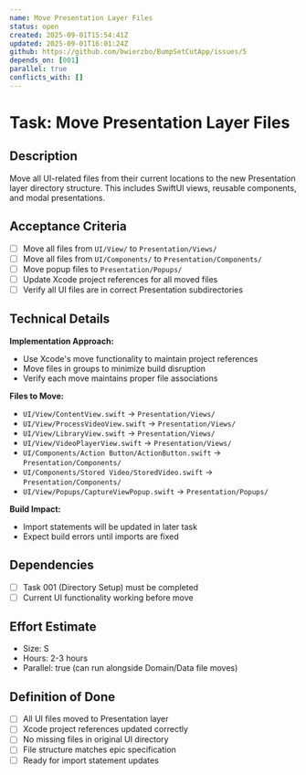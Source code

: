 ```yaml
---
name: Move Presentation Layer Files
status: open
created: 2025-09-01T15:54:41Z
updated: 2025-09-01T16:01:24Z
github: https://github.com/bwierzbo/BumpSetCutApp/issues/5
depends_on: [001]
parallel: true
conflicts_with: []
---
```


# Task: Move Presentation Layer Files

## Description
Move all UI-related files from their current locations to the new Presentation layer directory structure. This includes SwiftUI views, reusable components, and modal presentations.

## Acceptance Criteria
- [ ] Move all files from `UI/View/` to `Presentation/Views/`
- [ ] Move all files from `UI/Components/` to `Presentation/Components/`
- [ ] Move popup files to `Presentation/Popups/`
- [ ] Update Xcode project references for all moved files
- [ ] Verify all UI files are in correct Presentation subdirectories

## Technical Details
**Implementation Approach:**
- Use Xcode's move functionality to maintain project references
- Move files in groups to minimize build disruption
- Verify each move maintains proper file associations

**Files to Move:**
- `UI/View/ContentView.swift` → `Presentation/Views/`
- `UI/View/ProcessVideoView.swift` → `Presentation/Views/`
- `UI/View/LibraryView.swift` → `Presentation/Views/`
- `UI/View/VideoPlayerView.swift` → `Presentation/Views/`
- `UI/Components/Action Button/ActionButton.swift` → `Presentation/Components/`
- `UI/Components/Stored Video/StoredVideo.swift` → `Presentation/Components/`
- `UI/View/Popups/CaptureViewPopup.swift` → `Presentation/Popups/`

**Build Impact:**
- Import statements will be updated in later task
- Expect build errors until imports are fixed

## Dependencies
- [ ] Task 001 (Directory Setup) must be completed
- [ ] Current UI functionality working before move

## Effort Estimate
- Size: S
- Hours: 2-3 hours
- Parallel: true (can run alongside Domain/Data file moves)

## Definition of Done
- [ ] All UI files moved to Presentation layer
- [ ] Xcode project references updated correctly
- [ ] No missing files in original UI directory
- [ ] File structure matches epic specification
- [ ] Ready for import statement updates
